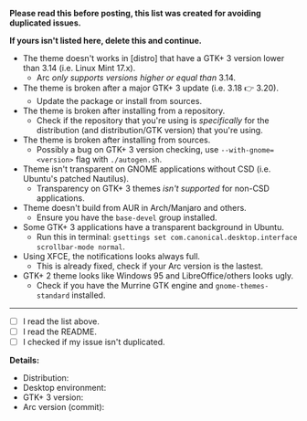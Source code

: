 **Please read this before posting, this list was created for avoiding duplicated issues.**

**If yours isn't listed here, delete this and continue.**

- The theme doesn't works in [distro] that have a GTK+ 3 version lower than 3.14 (i.e. Linux Mint 17.x).
  - Arc *only supports versions higher or equal than* 3.14.
- The theme is broken after a major GTK+ 3 update (i.e. 3.18 :point_right: 3.20).
  - Update the package or install from sources.
- The theme is broken after installing from a repository.
  - Check if the repository that you're using is *specifically* for the distribution (and distribution/GTK version) that you're using.
- The theme is broken after installing from sources.
  - Possibly a bug on GTK+ 3 version checking, use `--with-gnome=<version>` flag with `./autogen.sh`.
- Theme isn't transparent on GNOME applications without CSD (i.e. Ubuntu's patched Nautilus).
  - Transparency on GTK+ 3 themes *isn't supported* for non-CSD applications.
- Theme doesn't build from AUR in Arch/Manjaro and others.
  - Ensure you have the `base-devel` group installed.
- Some GTK+ 3 applications have a transparent background in Ubuntu.
  - Run this in terminal: `gsettings set com.canonical.desktop.interface scrollbar-mode normal`.
- Using XFCE, the notifications looks always full.
  - This is already fixed, check if your Arc version is the lastest.
- GTK+ 2 theme looks like Windows 95 and LibreOffice/others looks ugly.
  - Check if you have the Murrine GTK engine and `gnome-themes-standard` installed.

----

- [ ] I read the list above.
- [ ] I read the README.
- [ ] I checked if my issue isn't duplicated.

**Details:**

- Distribution:
- Desktop environment:
- GTK+ 3 version:
- Arc version (commit):
